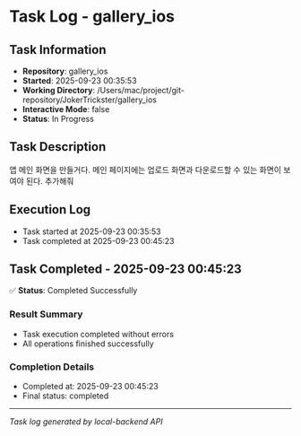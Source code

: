 # Task Log - gallery_ios

## Task Information
- **Repository**: gallery_ios
- **Started**: 2025-09-23 00:35:53
- **Working Directory**: /Users/mac/project/git-repository/JokerTrickster/gallery_ios
- **Interactive Mode**: false
- **Status**: In Progress

## Task Description
앱 메인 화면을 만들거다. 메인 페이지에는 업로드 화면과 다운로드할 수 있는 화면이 보여야 된다. 추가해줘

## Execution Log
- Task started at 2025-09-23 00:35:53
- Task completed at 2025-09-23 00:45:23



## Task Completed - 2025-09-23 00:45:23

✅ **Status**: Completed Successfully

### Result Summary
- Task execution completed without errors
- All operations finished successfully

### Completion Details
- Completed at: 2025-09-23 00:45:23
- Final status: completed

---
*Task log generated by local-backend API*
